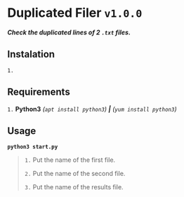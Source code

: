 # Duplicated Filer `v1.0.0`
***Check the duplicated lines of 2 `.txt` files.***

## Instalation
`1.` 

## Requirements
`1.` **Python3** *(`apt install python3`)* ***|*** *(`yum install python3`)*

## Usage
**`python3 start.py`**
> `1.` Put the name of the first file.
> 
> `2.` Put the name of the second file.
> 
> `3.` Put the name of the results file.
